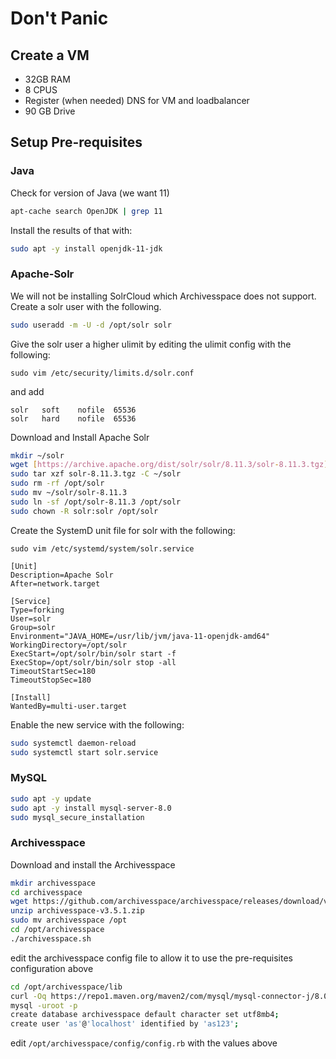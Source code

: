 # Don't Panic

## Create a VM
  * 32GB RAM
  * 8 CPUS
  * Register (when needed) DNS for VM and loadbalancer
  * 90 GB Drive

## Setup Pre-requisites

### Java

Check for version of Java (we want 11)
 ```bash
 apt-cache search OpenJDK | grep 11
```
Install the results of that with:
```bash
sudo apt -y install openjdk-11-jdk
```
### Apache-Solr

We will not be installing SolrCloud which Archivesspace does not support. Create a solr user with the following.
```bash
sudo useradd -m -U -d /opt/solr solr
```
Give the solr user a higher ulimit by editing the ulimit config with the following:

`sudo vim /etc/security/limits.d/solr.conf`

and add 

```file
solr   soft    nofile  65536
solr   hard    nofile  65536
```

Download and Install Apache Solr
```bash
mkdir ~/solr
wget [https://archive.apache.org/dist/solr/solr/8.11.3/solr-8.11.3.tgz](https://archive.apache.org/dist/lucene/solr/8.11.3/solr-8.11.3.tgz)
sudo tar xzf solr-8.11.3.tgz -C ~/solr
sudo rm -rf /opt/solr
sudo mv ~/solr/solr-8.11.3
sudo ln -sf /opt/solr-8.11.3 /opt/solr
sudo chown -R solr:solr /opt/solr
```
Create the SystemD unit file for solr with the following:

`sudo vim /etc/systemd/system/solr.service`

```file
[Unit]
Description=Apache Solr
After=network.target

[Service]
Type=forking
User=solr
Group=solr
Environment="JAVA_HOME=/usr/lib/jvm/java-11-openjdk-amd64"
WorkingDirectory=/opt/solr
ExecStart=/opt/solr/bin/solr start -f
ExecStop=/opt/solr/bin/solr stop -all
TimeoutStartSec=180 
TimeoutStopSec=180

[Install]
WantedBy=multi-user.target
```
Enable the new service with the following:

```bash
sudo systemctl daemon-reload
sudo systemctl start solr.service
```


### MySQL

```bash
sudo apt -y update
sudo apt -y install mysql-server-8.0
sudo mysql_secure_installation
```

### Archivesspace

Download and install the Archivesspace
```bash
mkdir archivesspace
cd archivesspace
wget https://github.com/archivesspace/archivesspace/releases/download/v3.5.1/archivesspace-v3.5.1.zip
unzip archivesspace-v3.5.1.zip
sudo mv archivesspace /opt
cd /opt/archivesspace
./archivesspace.sh
```
edit the archivesspace config file to allow it to use the pre-requisites configuration above
```bash
cd /opt/archivesspace/lib
curl -Oq https://repo1.maven.org/maven2/com/mysql/mysql-connector-j/8.0.33/mysql-connector-j-8.0.33.jar
mysql -uroot -p
create database archivesspace default character set utf8mb4;
create user 'as'@'localhost' identified by 'as123';
```

edit `/opt/archivesspace/config/config.rb` with the values above
